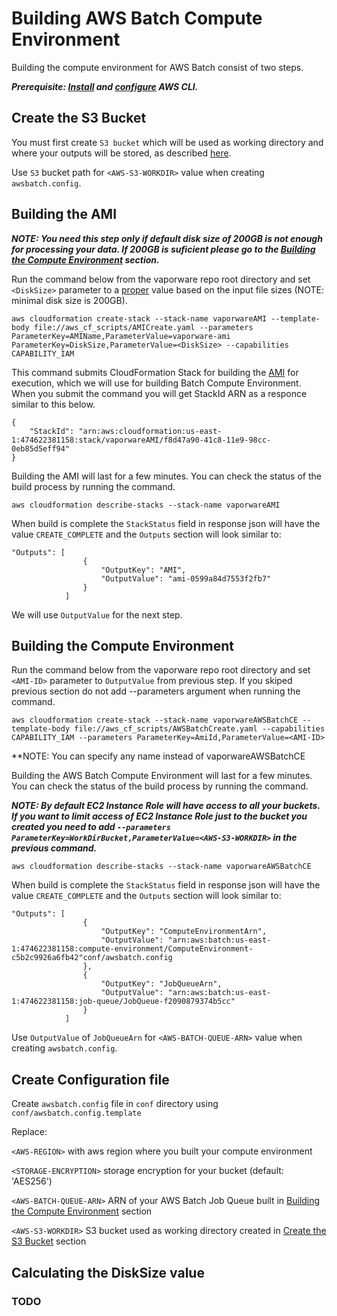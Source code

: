 # Building AWS Batch Compute Environment

Building the compute environment for AWS Batch consist of two steps.

***Prerequisite: [Install](https://docs.aws.amazon.com/cli/latest/userguide/cli-chap-install.html) and [configure](https://docs.aws.amazon.com/cli/latest/userguide/cli-chap-configure.html) AWS CLI.***

## Create the S3 Bucket

You must first create `S3 bucket` which will be used as working directory and where your outputs will be stored, as described [here](https://docs.aws.amazon.com/AmazonS3/latest/user-guide/create-bucket.html).

Use `S3` bucket path for `<AWS-S3-WORKDIR>` value when creating `awsbatch.config`.

## Building the AMI

***NOTE: You need this step only if default disk size of 200GB is not enough for processing your data. If 200GB is suficient please go to the [Building the Compute Environment](#Building-the-Compute-Environment) section.***

Run the command below from the vaporware repo root directory and set `<DiskSize>` parameter to a [proper](#Calculating-the-DiskSize-value) value based on the input file sizes (NOTE: minimal disk size is 200GB).

`aws cloudformation create-stack --stack-name vaporwareAMI --template-body file://aws_cf_scripts/AMICreate.yaml --parameters ParameterKey=AMIName,ParameterValue=vaporware-ami ParameterKey=DiskSize,ParameterValue=<DiskSize> --capabilities CAPABILITY_IAM`

This command submits CloudFormation Stack for building the [AMI](https://docs.aws.amazon.com/AWSEC2/latest/UserGuide/AMIs.html) for execution, which we will use for building Batch Compute Environment. When you submit the command you will get StackId ARN as a responce similar to this below.

```
{
    "StackId": "arn:aws:cloudformation:us-east-1:474622381158:stack/vaporwareAMI/f8d47a90-41c8-11e9-98cc-0eb85d5eff94"
}
```

Building the AMI will last for a few minutes. You can check the status of the build process by running the command.

`aws cloudformation describe-stacks --stack-name vaporwareAMI`

When build is complete the `StackStatus` field in response json will have the value `CREATE_COMPLETE` and the `Outputs` section will look similar to:

```
"Outputs": [
                {
                    "OutputKey": "AMI",
                    "OutputValue": "ami-0599a84d7553f2fb7"
                }
            ]
```
We will use `OutputValue` for the next step.

## Building the Compute Environment

Run the command below from the vaporware repo root directory and set `<AMI-ID>` parameter to `OutputValue` from previous step. If you skiped previous section do not add --parameters argument when running the command.

`aws cloudformation create-stack --stack-name vaporwareAWSBatchCE --template-body file://aws_cf_scripts/AWSBatchCreate.yaml --capabilities CAPABILITY_IAM --parameters ParameterKey=AmiId,ParameterValue=<AMI-ID>`

**NOTE: You can specify any name instead of vaporwareAWSBatchCE

Building the AWS Batch Compute Environment will last for a few minutes. You can check the status of the build process by running the command.

***NOTE: By default EC2 Instance Role will have access to all your buckets. If you want to limit access of EC2 Instance Role just to the bucket you created you need to add `--parameters ParameterKey=WorkDirBucket,ParameterValue=<AWS-S3-WORKDIR>` in the previous command.***

`aws cloudformation describe-stacks --stack-name vaporwareAWSBatchCE`

When build is complete the `StackStatus` field in response json will have the value `CREATE_COMPLETE` and the `Outputs` section will look similar to:

```
"Outputs": [
                {
                    "OutputKey": "ComputeEnvironmentArn",
                    "OutputValue": "arn:aws:batch:us-east-1:474622381158:compute-environment/ComputeEnvironment-c5b2c9926a6fb42"conf/awsbatch.config
                },
                {
                    "OutputKey": "JobQueueArn",
                    "OutputValue": "arn:aws:batch:us-east-1:474622381158:job-queue/JobQueue-f2090879374b5cc"
                }
            ]
```

Use `OutputValue` of `JobQueueArn` for `<AWS-BATCH-QUEUE-ARN>` value when creating `awsbatch.config`.

## Create Configuration file

Create `awsbatch.config` file in `conf` directory using `conf/awsbatch.config.template`

Replace:

`<AWS-REGION>` with aws region where you built your compute environment

`<STORAGE-ENCRYPTION>` storage encryption for your bucket (default: 'AES256')

`<AWS-BATCH-QUEUE-ARN>` ARN of your AWS Batch Job Queue built in [Building the Compute Environment](#Building-the-Compute-Environment) section

`<AWS-S3-WORKDIR>` S3 bucket used as working directory created in [Create the S3 Bucket](#Create-the-S3-Bucket) section

## Calculating the DiskSize value

### TODO
